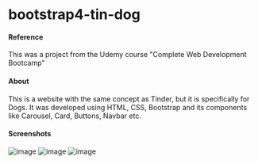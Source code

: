 # bootstrap4-tin-dog
#### Reference
  This was a project from the Udemy course "Complete Web Development Bootcamp"

#### About
  This is a website with the same concept as Tinder, but it is specifically for Dogs. It was developed using HTML, CSS, Bootstrap and its components like Carousel, Card, Buttons, Navbar etc.


#### Screenshots
![image](https://user-images.githubusercontent.com/43006731/147126982-3c7a1d44-2553-4325-9f1c-185f93ec6669.png)
![image](https://user-images.githubusercontent.com/43006731/147127529-b99500c5-663c-4df0-a805-3fcb5a009e4a.png)
![image](https://user-images.githubusercontent.com/43006731/147127399-31a77dab-0074-4618-a30e-76f94305d81f.png)
